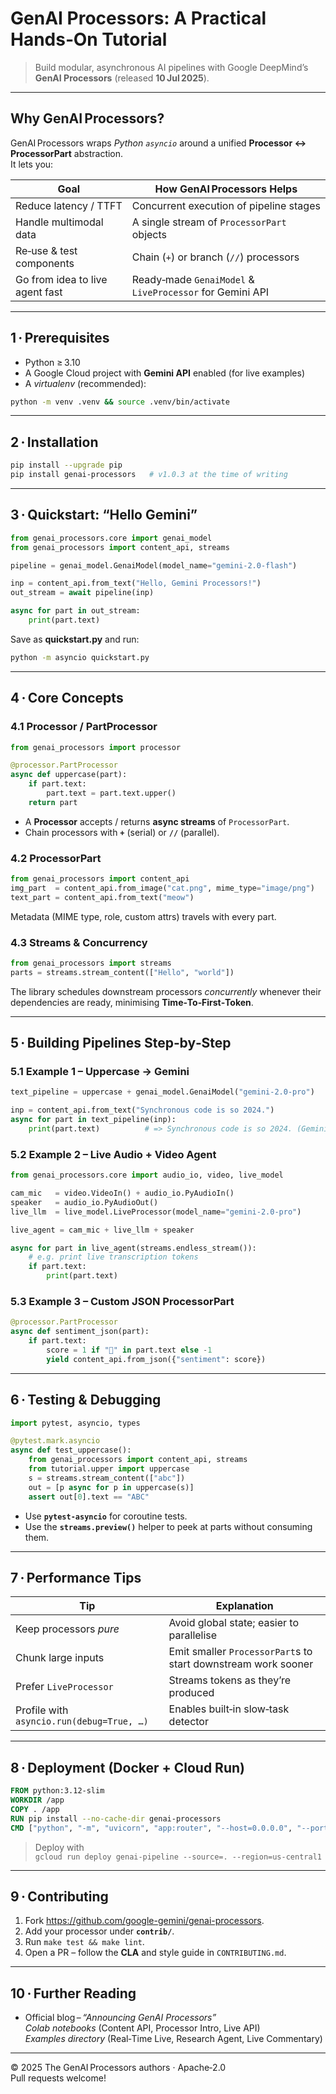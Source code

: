 # GenAI Processors: A Practical Hands‑On Tutorial
> Build modular, asynchronous AI pipelines with Google DeepMind’s **GenAI Processors** (released **10 Jul 2025**).

---

## Why GenAI Processors?
GenAI Processors wraps *Python `asyncio`* around a unified **Processor ↔ ProcessorPart** abstraction.  
It lets you:

| Goal | How GenAI Processors Helps |
|------|---------------------------|
| Reduce latency / TTFT | Concurrent execution of pipeline stages |
| Handle multimodal data | A single stream of `ProcessorPart` objects |
| Re‑use & test components | Chain (`+`) or branch (`//`) processors |
| Go from idea to live agent fast | Ready‑made `GenaiModel` & `LiveProcessor` for Gemini API |

---

## 1 · Prerequisites
* Python ≥ 3.10
* A Google Cloud project with **Gemini API** enabled (for live examples)
* A *virtualenv* (recommended):

```bash
python -m venv .venv && source .venv/bin/activate
```

---

## 2 · Installation

```bash
pip install --upgrade pip
pip install genai-processors   # v1.0.3 at the time of writing
```

---

## 3 · Quickstart: “Hello Gemini”

```python
from genai_processors.core import genai_model
from genai_processors import content_api, streams

pipeline = genai_model.GenaiModel(model_name="gemini-2.0-flash")

inp = content_api.from_text("Hello, Gemini Processors!")
out_stream = await pipeline(inp)

async for part in out_stream:
    print(part.text)
```

Save as **quickstart.py** and run:

```bash
python -m asyncio quickstart.py
```

---

## 4 · Core Concepts

### 4.1 Processor / PartProcessor
```python
from genai_processors import processor

@processor.PartProcessor
async def uppercase(part):
    if part.text:
        part.text = part.text.upper()
    return part
```
* A **Processor** accepts / returns **async streams** of `ProcessorPart`.
* Chain processors with **`+`** (serial) or **`//`** (parallel).

### 4.2 ProcessorPart
```python
from genai_processors import content_api
img_part  = content_api.from_image("cat.png", mime_type="image/png")
text_part = content_api.from_text("meow")
```
Metadata (MIME type, role, custom attrs) travels with every part.

### 4.3 Streams & Concurrency
```python
from genai_processors import streams
parts = streams.stream_content(["Hello", "world"])
```
The library schedules downstream processors *concurrently* whenever their
dependencies are ready, minimising **Time‑To‑First‑Token**.

---

## 5 · Building Pipelines Step‑by‑Step

### 5.1 Example 1 – Uppercase → Gemini

```python
text_pipeline = uppercase + genai_model.GenaiModel("gemini-2.0-pro")

inp = content_api.from_text("Synchronous code is so 2024.")
async for part in text_pipeline(inp):
    print(part.text)          # => Synchronous code is so 2024. (Gemini reply)
```

### 5.2 Example 2 – Live Audio + Video Agent

```python
from genai_processors.core import audio_io, video, live_model

cam_mic   = video.VideoIn() + audio_io.PyAudioIn()
speaker   = audio_io.PyAudioOut()
live_llm  = live_model.LiveProcessor(model_name="gemini-2.0-pro")

live_agent = cam_mic + live_llm + speaker

async for part in live_agent(streams.endless_stream()):
    # e.g. print live transcription tokens
    if part.text:
        print(part.text)
```

### 5.3 Example 3 – Custom JSON ProcessorPart

```python
@processor.PartProcessor
async def sentiment_json(part):
    if part.text:
        score = 1 if "🙂" in part.text else -1
        yield content_api.from_json({"sentiment": score})
```

---

## 6 · Testing & Debugging

```python
import pytest, asyncio, types

@pytest.mark.asyncio
async def test_uppercase():
    from genai_processors import content_api, streams
    from tutorial.upper import uppercase
    s = streams.stream_content(["abc"])
    out = [p async for p in uppercase(s)]
    assert out[0].text == "ABC"
```

* Use **`pytest-asyncio`** for coroutine tests.
* Use the **`streams.preview()`** helper to peek at parts without consuming them.

---

## 7 · Performance Tips

| Tip | Explanation |
|-----|-------------|
| Keep processors *pure* | Avoid global state; easier to parallelise |
| Chunk large inputs | Emit smaller `ProcessorPart`s to start downstream work sooner |
| Prefer `LiveProcessor` | Streams tokens as they’re produced |
| Profile with `asyncio.run(debug=True, …)` | Enables built‑in slow‑task detector |

---

## 8 · Deployment (Docker + Cloud Run)

```dockerfile
FROM python:3.12-slim
WORKDIR /app
COPY . /app
RUN pip install --no-cache-dir genai-processors
CMD ["python", "-m", "uvicorn", "app:router", "--host=0.0.0.0", "--port=8080"]
```

> Deploy with  
> `gcloud run deploy genai-pipeline --source=. --region=us-central1`

---

## 9 · Contributing

1. Fork <https://github.com/google-gemini/genai-processors>.
2. Add your processor under **`contrib/`**.
3. Run `make test && make lint`.
4. Open a PR – follow the **CLA** and style guide in `CONTRIBUTING.md`.

---

## 10 · Further Reading
* Official blog – *“Announcing GenAI Processors”*  
*Colab notebooks* (Content API, Processor Intro, Live API)  
*Examples directory* (Real‑Time Live, Research Agent, Live Commentary)

---

© 2025 The GenAI Processors authors · Apache‑2.0  
Pull requests welcome!
